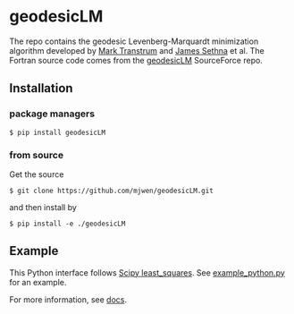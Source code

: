 # geodesicLM

The repo contains the geodesic Levenberg-Marquardt minimization algorithm 
developed by [Mark Transtrum](https://www.physics.byu.edu/faculty/transtrum/) 
and [James Sethna](http://sethna.lassp.cornell.edu) et al. 
The Fortran source code comes from the [geodesicLM](https://sourceforge.net/projects/geodesiclm/) 
SourceForce repo.  

## Installation

### package managers

```
$ pip install geodesicLM
```

### from source

Get the source
```
$ git clone https://github.com/mjwen/geodesicLM.git
```
and then install by
```
$ pip install -e ./geodesicLM
```

## Example

This Python interface follows [Scipy least_squares](https://docs.scipy.org/doc/scipy/reference/generated/scipy.optimize.least_squares.html).
See [example_python.py](https://github.com/mjwen/geodesicLM/blob/master/examples/example_python.py)
for an example. 

For more information, see [docs](https://github.com/mjwen/geodesicLM/tree/master/docs). 
